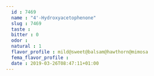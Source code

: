 ```yaml
---
  id : 7469
  name : "4'-Hydroxyacetophenone"
  slug : 7469
  taste : 
  bitter : 0
  odor : 
  natural : 1
  flavor_profile : mild@sweet@balsam@hawthorn@mimosa
  fema_flavor_profile : 
  date : 2019-03-26T08:47:11+01:00
---
```



